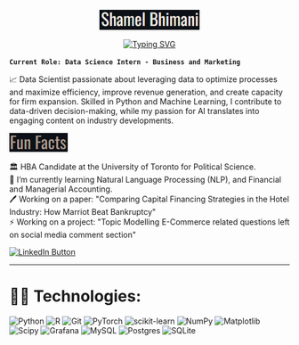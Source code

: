 <p align="center">
  <a href="https://github.com/shamelbhimani">
    <img src="https://github.com/shamelbhimani/shamelbhimani/blob/main/images/Name.png" alt="Shamel Bhimani" />
  </a>
</p>

<p align="center">
  <!-- Typing SVG by DenverCoder1 - https://github.com/DenverCoder1/readme-typing-svg -->
  <a href="https://git.io/typing-svg"><img src="https://readme-typing-svg.demolab.com?font=Oswald&size=30&pause=1000&color=DDD9CE&center=true&random=false&width=435&lines=Data+Scientist" alt="Typing SVG" /></a>
</p>

**`Current Role: Data Science Intern - Business and Marketing`**

📈 Data Scientist passionate about leveraging data to optimize processes and maximize efficiency, improve revenue generation, and create capacity for firm expansion. Skilled in Python and Machine Learning, I contribute to data-driven decision-making, while my passion for AI translates into engaging content on industry developments.


<p align="left">
  <a>
    <img src="https://github.com/shamelbhimani/shamelbhimani/blob/main/images/Screenshot_14.png" alt="Fun Facts" />
  </a>
</p>

<p>
  <a>
    🏛️ HBA Candidate at the University of Toronto for Political Science.<br>📘  I’m currently learning Natural Language Processing (NLP), and Financial and Managerial Accounting.<br>🖊️ Working on a paper: "Comparing Capital Financing Strategies in the Hotel Industry: How Marriot Beat Bankruptcy"<br>⚡ Working on a project: "Topic Modelling E-Commerce related questions left on social media comment section"
  </a>
</p> 

<p align="left">
  <a href="https://www.linkedin.com/in/shamelbhimani/">
    <img width="88px" alt="LinkedIn Button" title="Connect with me" src="https://custom-icon-badges.demolab.com/badge/LinkedIn-0077B5?style=for-the-badge&logo=linkedin&logoColor=white"/>
  </a>
</p>  

---

# 👨‍💻 Technologies:
![Python](https://img.shields.io/badge/python-3670A0?style=for-the-badge&logo=python&logoColor=ffdd54) ![R](https://img.shields.io/badge/r-%23276DC3.svg?style=for-the-badge&logo=r&logoColor=white) ![Git](https://img.shields.io/badge/git-%23F05033.svg?style=for-the-badge&logo=git&logoColor=white) ![PyTorch](https://img.shields.io/badge/PyTorch-%23EE4C2C.svg?style=for-the-badge&logo=PyTorch&logoColor=white) ![scikit-learn](https://img.shields.io/badge/scikit--learn-%23F7931E.svg?style=for-the-badge&logo=scikit-learn&logoColor=white) ![NumPy](https://img.shields.io/badge/numpy-%23013243.svg?style=for-the-badge&logo=numpy&logoColor=white) ![Matplotlib](https://img.shields.io/badge/Matplotlib-%23ffffff.svg?style=for-the-badge&logo=Matplotlib&logoColor=black) ![Scipy](https://img.shields.io/badge/SciPy-%230C55A5.svg?style=for-the-badge&logo=scipy&logoColor=%white) ![Grafana](https://img.shields.io/badge/grafana-%23F46800.svg?style=for-the-badge&logo=grafana&logoColor=white) ![MySQL](https://img.shields.io/badge/mysql-4479A1.svg?style=for-the-badge&logo=mysql&logoColor=white) ![Postgres](https://img.shields.io/badge/postgres-%23316192.svg?style=for-the-badge&logo=postgresql&logoColor=white) ![SQLite](https://img.shields.io/badge/sqlite-%2307405e.svg?style=for-the-badge&logo=sqlite&logoColor=white)

